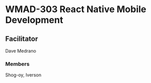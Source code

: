 # WMAD-303 React Native Mobile Development

## Facilitator
Dave Medrano

### Members
Shog-oy, Iverson